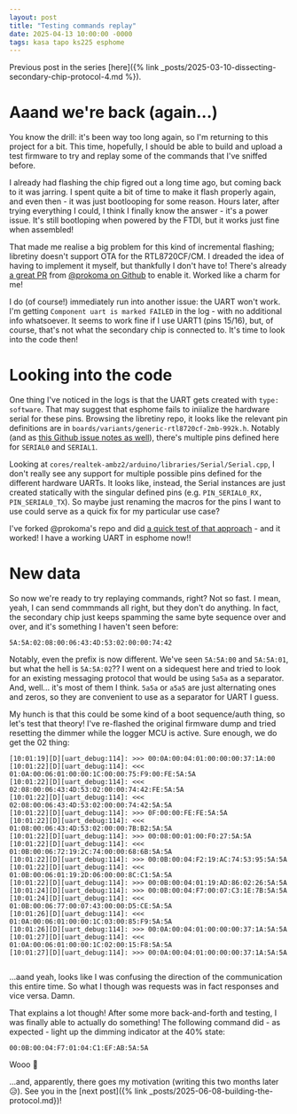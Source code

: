 ```yaml
---
layout: post
title: "Testing commands replay"
date: 2025-04-13 10:00:00 -0000
tags: kasa tapo ks225 esphome
---
```


Previous post in the series [here]({% link _posts/2025-03-10-dissecting-secondary-chip-protocol-4.md %}).

# Aaand we're back (again...)

You know the drill: it's been way too long again, so I'm returning to this project for a bit. This time, hopefully, I should be able to build and upload a test firmware to try and replay some of the commands that I've sniffed before.

I already had flashing the chip figred out a long time ago, but coming back to it was jarring. I spent quite a bit of time to make it flash properly again, and even then - it was just bootlooping for some reason. Hours later, after trying everything I could, I think I finally know the answer - it's a power issue. It's still bootloping when powered by the FTDI, but it works just fine when assembled!

That made me realise a big problem for this kind of incremental flashing; libretiny doesn't support OTA for the RTL8720CF/CM. I dreaded the idea of having to implement it myself, but thankfully I don't have to! There's already [a great PR](https://github.com/libretiny-eu/libretiny/pull/302) from [@prokoma on Github](https://github.com/prokoma)  to enable it. Worked like a charm for me!

I do (of course!) immediately run into another issue: the UART won't work. I'm getting `Component uart is marked FAILED` in the log - with no additional info whatsoever. It seems to work fine if I use UART1 (pins 15/16), but, of course, that's not what the secondary chip is connected to. It's time to look into the code then!

# Looking into the code

One thing I've noticed in the logs is that the UART gets created with `type: software`. That may suggest that esphome fails to iniialize the hardware serial for these pins. Browsing the libretiny repo, it looks like the relevant pin definitions are in `boards/variants/generic-rtl8720cf-2mb-992k.h`. Notably (and as [this Github issue notes as well](https://github.com/esphome/issues/issues/6909)), there's multiple pins defined here for `SERIAL0` and `SERIAL1`.

Looking at `cores/realtek-ambz2/arduino/libraries/Serial/Serial.cpp`, I don't really see any support for multiple possible pins defined for the different hardware UARTs. It looks like, instead, the Serial instances are just created statically with the singular defined pins (e.g. `PIN_SERIAL0_RX, PIN_SERIAL0_TX`). So maybe just renaming the macros for the pins I want to use could serve as a quick fix for my particular use case?

I've forked @prokoma's repo and did [a quick test of that approach](https://github.com/hardware-hyperfocus/libretiny/tree/test) - and it worked! I have a working UART in esphome now!!

# New data

So now we're ready to try replaying commands, right? Not so fast. I mean, yeah, I can send commmands all right, but they don't do anything. In fact, the secondary chip just keeps spamming the same byte sequence over and over, and it's something I haven't seen before:
```
5A:5A:02:08:00:06:43:4D:53:02:00:00:74:42
```

Notably, even the prefix is now different. We've seen `5A:5A:00` and `5A:5A:01`, but what the hell is `5A:5A:02`?? I went on a sidequest here and tried to look for an existing messaging protocol that would be using `5a5a` as a separator. And, well... it's most of them I think. `5a5a` or `a5a5` are just alternating ones and zeros, so they are convenient to use as a separator for UART I guess.

My hunch is that this could be some kind of a boot sequence/auth thing, so let's test that theory! I've re-flashed the original firmware dump and tried resetting the dimmer while the logger MCU is active. Sure enough, we do get the 02 thing:

```
[10:01:19][D][uart_debug:114]: >>> 00:0A:00:04:01:00:00:00:37:1A:00
[10:01:22][D][uart_debug:114]: <<< 01:0A:00:06:01:00:00:1C:00:00:75:F9:00:FE:5A:5A
[10:01:22][D][uart_debug:114]: <<< 02:08:00:06:43:4D:53:02:00:00:74:42:FE:5A:5A
[10:01:22][D][uart_debug:114]: <<< 02:08:00:06:43:4D:53:02:00:00:74:42:5A:5A
[10:01:22][D][uart_debug:114]: >>> 0F:00:00:FE:FE:5A:5A
[10:01:22][D][uart_debug:114]: <<< 01:08:00:06:43:4D:53:02:00:00:7B:B2:5A:5A
[10:01:22][D][uart_debug:114]: >>> 00:08:00:01:00:F0:27:5A:5A
[10:01:22][D][uart_debug:114]: <<< 01:0B:00:06:72:19:2C:74:00:00:68:6B:5A:5A
[10:01:22][D][uart_debug:114]: >>> 00:0B:00:04:F2:19:AC:74:53:95:5A:5A
[10:01:22][D][uart_debug:114]: <<< 01:0B:00:06:01:19:2D:06:00:00:8C:C1:5A:5A
[10:01:22][D][uart_debug:114]: >>> 00:0B:00:04:01:19:AD:86:02:26:5A:5A
[10:01:24][D][uart_debug:114]: >>> 00:0B:00:04:F7:00:07:C3:1E:7B:5A:5A
[10:01:24][D][uart_debug:114]: <<< 01:0B:00:06:77:00:07:43:00:00:D5:CE:5A:5A
[10:01:26][D][uart_debug:114]: <<< 01:0A:00:06:01:00:00:1C:03:00:85:F9:5A:5A
[10:01:26][D][uart_debug:114]: >>> 00:0A:00:04:01:00:00:00:37:1A:5A:5A
[10:01:27][D][uart_debug:114]: <<< 01:0A:00:06:01:00:00:1C:02:00:15:F8:5A:5A
[10:01:27][D][uart_debug:114]: >>> 00:0A:00:04:01:00:00:00:37:1A:5A:5A


```

...aand yeah, looks like I was confusing the direction of the communication this entire time. So what I though was requests was in fact responses and vice versa. Damn.

That explains a lot though! After some more back-and-forth and testing, I was finally able to actually do something! The following command did - as expected - light up the dimming indicator at the 40% state:
```
00:0B:00:04:F7:01:04:C1:EF:AB:5A:5A
```

Wooo 🥳 

...and, apparently, there goes my motivation (writing this two months later 😥). See you in the [next post]({% link _posts/2025-06-08-building-the-protocol.md})!
